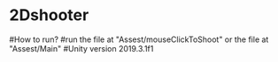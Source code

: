 # 2Dshooter
#How to run?
#run the file at "Assest/mouseClickToShoot" or the file at "Assest/Main" 
#Unity version 2019.3.1f1 

